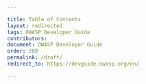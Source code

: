 ```yaml
---

title: Table of Contents
layout: redirected
tags: OWASP Developer Guide
contributors:
document: OWASP Developer Guide
order: 200
permalink: /draft/
redirect_to: https://devguide.owasp.org/en/

---
```

